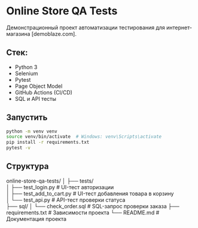 
# Online Store QA Tests

Демонстрационный проект автоматизации тестирования для интернет-магазина [demoblaze.com].

## Стек:
- Python 3
- Selenium
- Pytest
- Page Object Model
- GitHub Actions (CI/CD)
- SQL и API тесты

## Запустить
```bash
python -m venv venv
source venv/bin/activate  # Windows: venv\Scripts\activate
pip install -r requirements.txt
pytest -v
```
## Структура 
online-store-qa-tests/
│
├── tests/  
│   ├── test_login.py       # UI-тест авторизации  
│   ├── test_add_to_cart.py  # UI-тест добавления товара в корзину  
│   └── test_api.py          # API-тест проверки статуса  
├── sql/
│   └── check_order.sql      # SQL-запрос проверки заказа
├── requirements.txt         # Зависимости проекта
└── README.md                # Документация проекта
